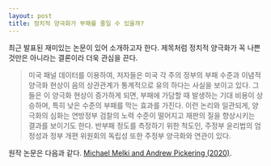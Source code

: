 ```yaml
---
layout: post
title: 정치적 양극화가 부패를 줄일 수 있을까?
---
```


최근 발표된 재미있는 논문이 있어 소개하고자 한다. 제목처럼 정치적 양극화가 꼭 나쁜 것만은 아니라는 결론이라 더욱 관심을 끈다.

> 미국 패널 데이터를 이용하여, 저자들은 미국 각 주의 정부의 부패 수준과 이념적 양극화 현상이 음의 상관관계가 통계적으로 유의 하다는 사실을 보이고 있다. 그들은 이 양극화 현상이 증가하게 되면, 부패에 가담할 때 발생하는 기대 비용이 상승하며, 특히 낮은 수준의 부패를 막는 효과를 가진다. 이런 논리와 일관되게, 양극화의 심화는 연방정부 검찰의 노력 수준이 떨어지고 재판의 질을 향상시키는 결과를 보이기도 한다. 반부패 정도를 측정하기 위한 척도인, 주정부 윤리법의 엄정성과 정부 개편 위원회의 독립성 또한 주정부 양극화와 연관이 있다.

원작 논문은 다음과 같다.  [Michael Melki and Andrew Pickering (2020)](https://www.sciencedirect.com/science/article/pii/S0014292120300295).

